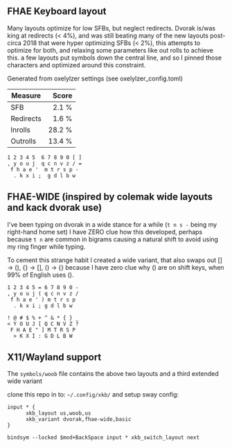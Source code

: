 ## FHAE Keyboard layout

Many layouts optimize for low SFBs, but neglect redirects.
Dvorak is/was king at redirects (< 4%), and was still beating many of the new
layouts post-circa 2018 that were hyper optimizing SFBs (< 2%), this attempts to optimize for both, and relaxing some parameters like out rolls to achieve this.
a few layouts put symbols down the central line, and so I pinned those characters
and optimized around this constraint.

Generated from oxelylzer settings (see oxelylzer_config.toml)

| Measure   | Score  |
|-----------|-------:|
| SFB       | 2.1 %  |
| Redirects | 1.6 %  |
| Inrolls   | 28.2 % |
| Outrolls  | 13.4 % |

``` text
1 2 3 4 5  6 7 8 9 0 [ ]
, y o u j  q c n v z / =
 f h a e '  m t r s p -
  . k x i ;  g d l b w
```

## FHAE-WIDE (inspired by colemak wide layouts and kack dvorak use)

I've been typing on dvorak in a wide stance for a while (`t n s -` being my right-hand home set) I have ZERO clue how this developed, perhaps because `t n` are common in bigrams causing a natural shift to avoid using my ring finger while typing.

To cement this strange habit I created a wide variant, that also swaps out [] -> (), {} -> [], () -> {} because I have zero clue why () are on shift keys, when 99% of English uses ().

``` text
1 2 3 4 5 = 6 7 8 9 0 -
, y o u j ( q c n v z /
 f h a e ' ) m t r s p
  . k x i ; g d l b w

! @ # $ % + ^ & * { } _
< Y O U J [ Q C N V Z ?
 F H A E " ] M T R S P
  > K X I : G D L B W
```

## X11/Wayland support

The `symbols/woob` file contains the above two layouts and a third extended wide variant

clone this repo in to: `~/.config/xkb/` and setup sway config:

``` text
input * {
      xkb_layout us,woob,us
      xkb_variant dvorak,fhae-wide,basic
}

bindsym --locked $mod+BackSpace input * xkb_switch_layout next
```

